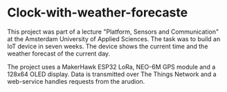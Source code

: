 # Clock-with-weather-forecaste
This project was part of a lecture "Platform, Sensors and Communication" at the Amsterdam University of Applied Sciences. The task was to build an IoT device in seven weeks. The device shows the current time and the weather forecast of the current day.

The project uses a MakerHawk ESP32 LoRa, NEO-6M GPS module and a 128x64 OLED display. Data is transmitted over The Things Network and a web-service handles requests from the arudion.
